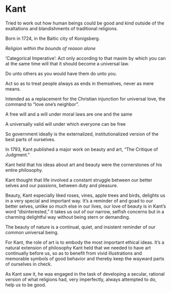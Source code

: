 # Kant
Tried to work out how human beings could be good and kind outside of the exaltations and 
blandishments of traditional religions. 

Born in 1724, in the Baltic city of Konigsberg.

*Religion within the bounds of reason alone*

‘Categorical Imperative’: Act only according to that maxim by which you can at the same time will 
that it should become a universal law. 

Do unto others as you would have them do unto you. 

Act so as to treat people always as ends in themselves, never as mere means. 

Intended as a replacement for the Christian injunction for universal love, the command to “love one’s neighbor”. 

A free will and a will under moral laws are one and the same 

A universally valid will under which everyone can be free 

So government ideally is the externalized, institutionalized version of the best parts of ourselves.

In 1793, Kant published a major work on beauty and art, “The Critique of Judgment.”

Kant held that his ideas about art and beauty were the cornerstones of his entire philosophy. 

Kant thought that life involved a constant struggle between our better selves and our passions, 
between duty and pleasure. 

Beauty, Kant especially liked roses, vines, apple trees and birds, delights us in a very special and 
important way. It’s a reminder of and goad to our better selves, unlike so much else in our lives, 
our love of beauty is in Kant’s word “disinterested,” it takes us out of our narrow, selfish 
concerns but in a charming delightful way without being stern or demanding.

The beauty of nature is a continual, quiet, and insistent reminder of our common universal being.

For Kant, the role of art is to embody the most important ethical ideas. It’s a natural extension of 
philosophy Kant held that we needed to have art continually before us, so as to benefit from vivid 
illustrations and memorable symbols of good behavior and thereby keep the wayward parts of ourselves 
in check. 

As Kant saw it, he was engaged in the task of developing a secular, rational version of what 
religions had, very imperfectly, always attempted to do, help us to be good. 
